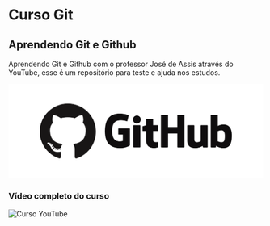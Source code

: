 # Curso Git
## Aprendendo Git e Github
Aprendendo Git e Github com o professor José de Assis através do YouTube, esse é um repositório para teste e ajuda nos estudos. 

![Github](https://github.com/KvotheSenshi/Git/blob/master/1696598008964.png)

### Vídeo completo do curso
![Curso YouTube](https://www.youtube.com/watch?v=T70t3mDiwvg&list=PLbEOwbQR9lqzK14I7OOeREEIE4k6rjgIj&index=14&ab_channel=ProfessorJos%C3%A9deAssis)
